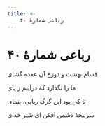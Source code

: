 ```yaml
---
title: >-
    رباعی شمارهٔ ۴۰
---
```

# رباعی شمارهٔ ۴۰

<div class="b" id="bn1"><div class="m1"><p>قسام بهشت و دوزخ آن عقده گشای</p></div>
<div class="m2"><p>ما را نگذارد که درآییم ز پای</p></div></div>
<div class="b" id="bn2"><div class="m1"><p>تا کی بود این گرگ ربایی، بنمای</p></div>
<div class="m2"><p>سرپنجهٔ دشمن افکن ای شیر خدای</p></div></div>